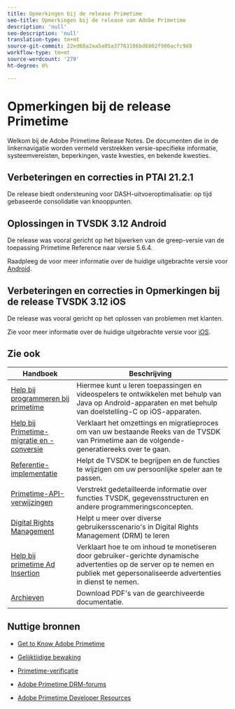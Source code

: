 ```yaml
---
title: Opmerkingen bij de release Primetime
seo-title: Opmerkingen bij de release van Adobe Primetime
description: 'null'
seo-description: 'null'
translation-type: tm+mt
source-git-commit: 22ed68a2aa5a85a37763186bd6802f980acfc9d8
workflow-type: tm+mt
source-wordcount: '279'
ht-degree: 0%

---
```



# Opmerkingen bij de release Primetime

Welkom bij de Adobe Primetime Release Notes. De documenten die in de linkernavigatie worden vermeld verstrekken versie-specifieke informatie, systeemvereisten, beperkingen, vaste kwesties, en bekende kwesties.

## Verbeteringen en correcties in PTAI 21.2.1

De release biedt ondersteuning voor DASH-uitvoeroptimalisatie: op tijd gebaseerde consolidatie van knooppunten.

## Oplossingen in TVSDK 3.12 Android

De release was vooral gericht op het bijwerken van de greep-versie van de toepassing Primetime Reference naar versie 5.6.4.

Raadpleeg de voor meer informatie over de huidige uitgebrachte versie voor [Android](../release-notes/tvsdk-3x-android.md).

## Verbeteringen en correcties in Opmerkingen bij de release TVSDK 3.12 iOS

De release was vooral gericht op het oplossen van problemen met klanten.

Zie voor meer informatie over de huidige uitgebrachte versie voor [iOS](../release-notes/tvsdk-3x-ios.md).

## Zie ook

| Handboek | Beschrijving |
|--- |--- |
| [Help bij programmeren bij primetime](/help/programming/home.md) | Hiermee kunt u leren toepassingen en videospelers te ontwikkelen met behulp van Java op Android-apparaten en met behulp van doelstelling-C op iOS-apparaten. |
| [Help bij Primetime-migratie en -conversie](/help/migration-guides/home.md) | Verklaart het omzettings en migratieproces om van uw bestaande Reeks van de TVSDK van Primetime aan de volgende-generatiereeks over te gaan. |
| [Referentie-implementatie](/help/android-reference-implementation/home.md) | Helpt de TVSDK te begrijpen en de functies te wijzigen om uw persoonlijke speler aan te passen. |
| [Primetime-API-verwijzingen](/help/reference/api-references.md) | Verstrekt gedetailleerde informatie over functies TVSDK, gegevensstructuren en andere programmeringsconcepten. |
| [Digital Rights Management](/help/digital-rights-management/home.md) | Helpt u meer over diverse gebruikersscenario&#39;s in Digital Rights Management (DRM) te leren |
| [Help bij primetime Ad Insertion](/help/dynamic-ad-insertion/home.md) | Verklaart hoe te om inhoud te monetiseren door gebruiker-gerichte dynamische advertenties op de server op te nemen en publiek met gepersonaliseerde advertenties in dienst te nemen. |
| [Archieven](https://helpx.adobe.com/primetime/archives.html) | Download PDF&#39;s van de gearchiveerde documentatie. |

## Nuttige bronnen

* [Get to Know Adobe Primetime](https://www.adobe.com/in/marketing/primetime.html)

* [Gelijktijdige bewaking](https://tve.helpdocsonline.com/concurrency-monitoring-introduction)

* [Primetime-verificatie](https://tve.helpdocsonline.com/home)

* [Adobe Primetime DRM-forums](https://forums.adobe.com/community/adobe_access)

* [Adobe Primetime Developer Resources](https://www.adobe.com/devnet/primetime.html)
